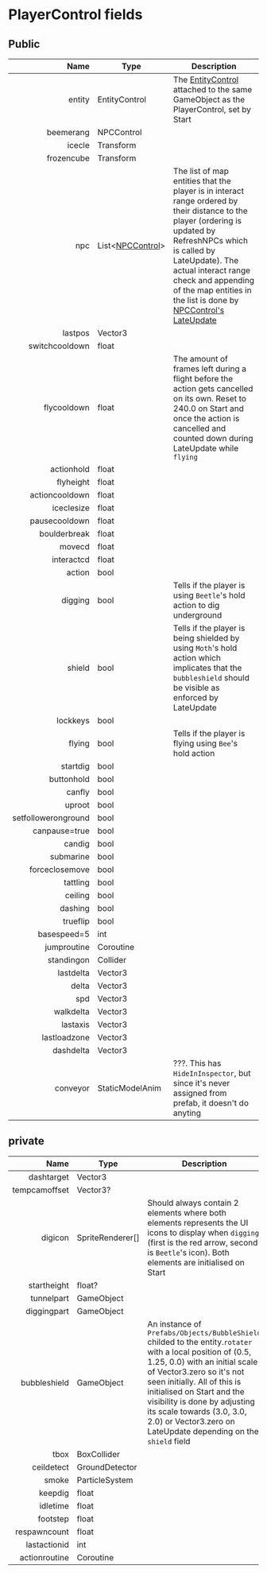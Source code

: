 # PlayerControl fields

## Public

|Name|Type|Description|
|---:|----|-----------|
|entity|EntityControl|The [EntityControl](../Entities/EntityControl/EntityControl.md) attached to the same GameObject as the PlayerControl, set by Start|
|beemerang|NPCControl||
|icecle|Transform||
|frozencube|Transform||
|npc|List<[NPCControl](../Entities/NPCControl/NPCControl.md)>|The list of map entities that the player is in interact range ordered by their distance to the player (ordering is updated by RefreshNPCs which is called by LateUpdate). The actual interact range check and appending of the map entities in the list is done by [NPCControl's LateUpdate](../Entities/NPCControl/LateUpdate.md)|
|lastpos|Vector3||
|switchcooldown|float||
|flycooldown|float|The amount of frames left during a flight before the action gets cancelled on its own. Reset to 240.0 on Start and once the action is cancelled and counted down during LateUpdate while `flying`|
|actionhold|float||
|flyheight|float||
|actioncooldown|float||
|iceclesize|float||
|pausecooldown|float||
|boulderbreak|float||
|movecd|float||
|interactcd|float||
|action|bool||
|digging|bool|Tells if the player is using `Beetle`'s hold action to dig underground|
|shield|bool|Tells if the player is being shielded by using `Moth`'s hold action which implicates that the `bubbleshield` should be visible as enforced by LateUpdate|
|lockkeys|bool||
|flying|bool|Tells if the player is flying using `Bee`'s hold action|
|startdig|bool||
|buttonhold|bool||
|canfly|bool||
|uproot|bool||
|setfolloweronground|bool||
|canpause=true|bool||
|candig|bool||
|submarine|bool||
|forceclosemove|bool||
|tattling|bool||
|ceiling|bool||
|dashing|bool||
|trueflip|bool||
|basespeed=5|int||
|jumproutine|Coroutine||
|standingon|Collider||
|lastdelta|Vector3||
|delta|Vector3||
|spd|Vector3||
|walkdelta|Vector3||
|lastaxis|Vector3||
|lastloadzone|Vector3||
|dashdelta|Vector3||
|conveyor|StaticModelAnim|???. This has `HideInInspector`, but since it's never assigned from prefab, it doesn't do anyting|

## private

|Name|Type|Description|
|---:|----|-----------|
|dashtarget|Vector3||
|tempcamoffset|Vector3?||
|digicon|SpriteRenderer[]|Should always contain 2 elements where both elements represents the UI icons to display when `digging` (first is the red arrow, second is `Beetle`'s icon). Both elements are initialised on Start|
|startheight|float?||
|tunnelpart|GameObject||
|diggingpart|GameObject||
|bubbleshield|GameObject|An instance of `Prefabs/Objects/BubbleShield` childed to the entity.`rotater` with a local position of (0.5, 1.25, 0.0) with an initial scale of Vector3.zero so it's not seen initially. All of this is initialised on Start and the visibility is done by adjusting its scale towards (3.0, 3.0, 2.0) or Vector3.zero on LateUpdate depending on the `shield` field|
|tbox|BoxCollider||
|ceildetect|GroundDetector||
|smoke|ParticleSystem||
|keepdig|float||
|idletime|float||
|footstep|float||
|respawncount|float||
|lastactionid|int||
|actionroutine|Coroutine||
